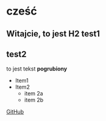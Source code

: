 # cześć

## Witajcie, to jest H2 test1 <h2> test2

to jest tekst **pogrubiony**

* Item1
* Item2
    * item 2a
    * item 2b


[GitHub](http://github.com)
